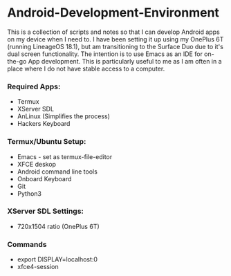 # Android-Development-Environment
This is a collection of scripts and notes so that I can develop Android apps on my device when I need to. I have been setting it up using my OnePlus 6T (running LineageOS 18.1), but am transitioning to the Surface Duo due to it's dual screen functionality. The intention is to use Emacs as an IDE for on-the-go App development. This is particularly useful to me as I am often in a place where I do not have stable access to a computer. 

### Required Apps:
* Termux
* XServer SDL
* AnLinux (Simplifies the process)
* Hackers Keyboard

### Termux/Ubuntu Setup:
* Emacs - set as termux-file-editor
* XFCE deskop
* Android command line tools
* Onboard Keyboard
* Git
* Python3

### XServer SDL Settings:
* 720x1504 ratio (OnePlus 6T)

### Commands
* export DISPLAY=localhost:0
* xfce4-session
